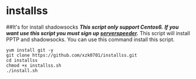 # installss
##It's for install shadowsocks
***This script only support Centos6.***
***If you want use this script you must sign up [serverspeeder](http://www.serverspeeder.com).***
This script will install PPTP and shadowsocks.
You can use this command install this script.

    yum install git -y
    git clone https://github.com/xzk0701/installss.git
    cd installss
    chmod +x installss.sh
    ./install.sh

